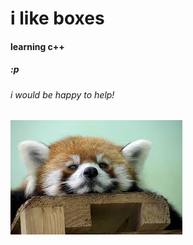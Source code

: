 <h1>i like boxes</h1>

<h4>learning c++</h4>


<h5>:p</h5>


<h6>i would be happy to help!</h6>

<img src="cute.jpeg"></img>
  

<!---
this is a ✨ special ✨ repository because its `README.md` (this file) appears on your GitHub profile.
You can click the Preview link to take a look at your changes.
--->
